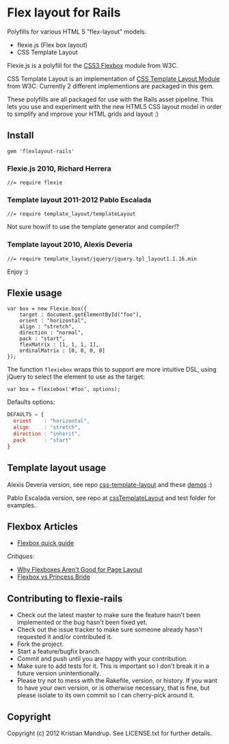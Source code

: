 # Flex layout for Rails

Polyfills for various HTML 5 "flex-layout" models.

* flexie.js (Flex box layout)
* CSS Template Layout

Flexie.js is a polyfill for the [CSS3 Flexbox](http://www.w3.org/TR/css3-flexbox/) module from W3C.

CSS Template Layout is an implementation of [CSS Template Layout Module](http://www.w3.org/TR/css3-layout/) from W3C. Currently 2 different implementions are packaged in this gem.

These polyfills are all packaged for use with the Rails asset pipeline. 
This lets you use and experiment with the new HTML5 CSS layout model in order to simplify and improve your HTML grids and layout :)

## Install

`gem 'flexlayout-rails'`

### Flexie.js 2010, Richard Herrera

```text
//= require flexie
```

### Template layout 2011-2012 Pablo Escalada

```text
//= require template_layout/templateLayout
```

Not sure how/if to use the template generator and compiler!?

### Template layout 2010, Alexis Deveria 

```text
//= require template_layout/jquery/jquery.tpl_layout1.1.16.min
```

Enjoy :)

## Flexie usage

```javscript
var box = new Flexie.box({
    target : document.getElementById("foo"),
    orient : "horizontal",
    align : "stretch",
    direction : "normal",
    pack : "start",
    flexMatrix : [1, 1, 1, 1],
    ordinalMatrix : [0, 0, 0, 0]
});
```

The function `flexiebox` wraps this to support are more intuitive DSL, using jQuery to select the element to use as the target:

`var box = flexiebox('#foo', options);`

Defaults options:

```javascript
DEFAULTS = {
  orient    : "horizontal",
  align     : "stretch",
  direction : "inherit",
  pack      : "start"
}
```

## Template layout usage

Alexis Deveria version, see repo [css-template-layout](https://code.google.com/p/css-template-layout/) and these [demos](http://a.deveria.com/csstpl/) :)

Pablo Escalada version, see repo at [cssTemplateLayout](https://github.com/diesire/cssTemplateLayout) and test folder for examples.

## Flexbox Articles

* [Flexbox quick guide](http://www.html5rocks.com/en/tutorials/flexbox/quick/)

_Critiques:_

* [Why Flexboxes Aren't Good for Page Layout](http://www.xanthir.com/blog/b4580)
* [Flexbox vs Princess Bride](http://oli.jp/2011/css3-flexbox/)

## Contributing to flexie-rails
 
* Check out the latest master to make sure the feature hasn't been implemented or the bug hasn't been fixed yet.
* Check out the issue tracker to make sure someone already hasn't requested it and/or contributed it.
* Fork the project.
* Start a feature/bugfix branch.
* Commit and push until you are happy with your contribution.
* Make sure to add tests for it. This is important so I don't break it in a future version unintentionally.
* Please try not to mess with the Rakefile, version, or history. If you want to have your own version, or is otherwise necessary, that is fine, but please isolate to its own commit so I can cherry-pick around it.

## Copyright

Copyright (c) 2012 Kristian Mandrup. See LICENSE.txt for
further details.


